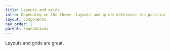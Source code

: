 ```yaml
---
title: Layouts and grids
intro: Depending on the theme, layouts and grids determine the positioning of elements on the screen
layout: components
nav_order: 2
parent: Foundations
---
```


Layouts and grids are great.
